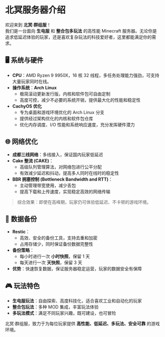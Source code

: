 # 北冥服务器介绍

欢迎来到 **北冥·群组服**！  
我们是一台面向 **生电服** 和 **整合包多玩法** 的高性能 Minecraft 服务器。无论你是追求低延迟体验的玩家，还是喜欢复杂玩法的科技爱好者，这里都能满足你的需求。

## 🖥️ 系统与硬件

- **CPU**：AMD Ryzen 9 9950X，16 核 32 线程，多任务处理能力强劲，可支持大量玩家同时在线。  
- **操作系统**：**Arch Linux**
  - 极简滚动更新发行版，内核和软件包可自由定制  
  - 高度可控，减少不必要的系统开销，提供最大化的性能和稳定性  
- **CachyOS 优化**
  - 专为桌面和游戏环境优化的 Arch Linux 分支  
  - 提供经过架构优化的内核和软件包仓库  
  - 优化内存调度、I/O 性能和系统响应速度，充分发挥硬件潜力  

## 🌐 网络优化

- **成都三线网络**：多线接入，保证国内玩家低延迟  
- **Cake 整流 (CAKE)**：
  - 高级队列管理算法，对网络包进行公平分配  
  - 有效减少延迟和抖动，提高多人同时在线时的稳定性  
- **BBR 拥塞控制 (Bottleneck Bandwidth and RTT)**：
  - 主动管理带宽使用，减少丢包  
  - 提高下载和上传速度，实现稳定高效的网络传输  

> 综合效果：即使在高峰期，玩家仍可体验低延迟、不卡顿的游戏环境。

## 💾 数据备份

- **Restic**：
  - 高效、安全的备份工具，支持去重和加密  
  - 占用存储少，同时保证备份数据完整性  
- **备份策略**：
  - 每小时进行一次 **小时快照**，保留 1 天  
  - 每天进行一次 **天快照**，保留 3 天  
- **优势**：快速恢复数据，保证服务器稳定运营，玩家的数据安全有保障

## 🎮 玩法特色

- **生电服玩法**：自由探索、高度科技化，适合喜欢工业和自动化的玩家  
- **整合包玩法**：多种 MOD 集成，丰富玩法体验  
- **多玩法模式**：满足不同玩家兴趣，既可建设，也可冒险  

北冥·群组服，致力于为每位玩家提供 **高性能、低延迟、多玩法、安全可靠** 的游戏环境。